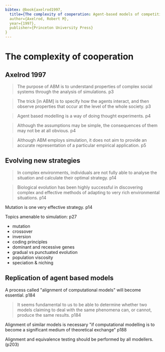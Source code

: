 ```yaml
---
bibtex: @book{axelrod1997,
  title={The complexity of cooperation: Agent-based models of competition and collaboration},
  author={Axelrod, Robert M},
  year={1997},
  publisher={Princeton University Press}
}
---
```


# The complexity of cooperation

## Axelrod 1997

> The purpose of ABM is to understand properties of complex social systems through the analysis of simulations. p3

> The trick [in ABM] is to specify how the agents interact, and then observe properties that occur at the level of the whole society. p3

> Agent based modelling is a way of doing thought experiments. p4

> Although the assumptions may be simple, the consequences of them may not be at all obvious. p4

> Although ABM employs simulation, it does not aim to provide an accurate representation of a particular empirical application. p5

## Evolving new strategies

> In complex environments, individuals are not fully able to analyse the situation and calculate their optimal strategy. p14

> Biological evolution has been highly successful in discovering complex and effective methods of adapting to very rich environmental situations. p14

Mutation is one very effective strategy. p14

Topics amenable to simulation: p27

  - mutation
  - crossover
  - inversion
  - coding principles
  - dominant and recessive genes
  - gradual vs punctuated evolution
  - population viscosity
  - speciation & niching



## Replication of agent based models

A process called "alignment of computational models" will become essential. p184

> It seems fundamental to us to be able to determine whether two models claiming to deal with the same phenomena can, or cannot, produce the same results. p184

Alignment of similar models is necessary "if computational modelling is to become a significant medium of theoretical exchange" p188

Alignment and equivalence testing should be performed by all modellers. (p203)

